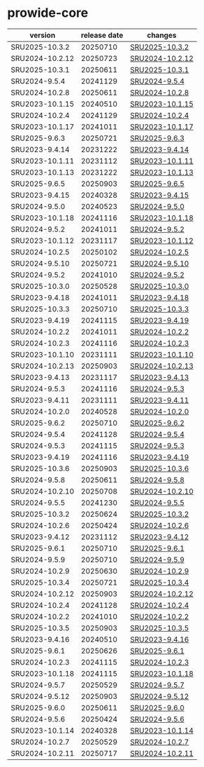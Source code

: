 # prowide-core	


|version|release date|changes|
|---|---|---|
|SRU2025-10.3.2|20250710|[SRU2025-10.3.2](./SRU2025-10.3.2-20250710.md)|
|SRU2024-10.2.12|20250723|[SRU2024-10.2.12](./SRU2024-10.2.12-20250723.md)|
|SRU2025-10.3.1|20250611|[SRU2025-10.3.1](./SRU2025-10.3.1-20250611.md)|
|SRU2024-9.5.4|20241129|[SRU2024-9.5.4](./SRU2024-9.5.4-20241129.md)|
|SRU2024-10.2.8|20250611|[SRU2024-10.2.8](./SRU2024-10.2.8-20250611.md)|
|SRU2023-10.1.15|20240510|[SRU2023-10.1.15](./SRU2023-10.1.15-20240510.md)|
|SRU2024-10.2.4|20241129|[SRU2024-10.2.4](./SRU2024-10.2.4-20241129.md)|
|SRU2023-10.1.17|20241011|[SRU2023-10.1.17](./SRU2023-10.1.17-20241011.md)|
|SRU2025-9.6.3|20250721|[SRU2025-9.6.3](./SRU2025-9.6.3-20250721.md)|
|SRU2023-9.4.14|20231222|[SRU2023-9.4.14](./SRU2023-9.4.14-20231222.md)|
|SRU2023-10.1.11|20231112|[SRU2023-10.1.11](./SRU2023-10.1.11-20231112.md)|
|SRU2023-10.1.13|20231222|[SRU2023-10.1.13](./SRU2023-10.1.13-20231222.md)|
|SRU2025-9.6.5|20250903|[SRU2025-9.6.5](./SRU2025-9.6.5-20250903.md)|
|SRU2023-9.4.15|20240328|[SRU2023-9.4.15](./SRU2023-9.4.15-20240328.md)|
|SRU2024-9.5.0|20240523|[SRU2024-9.5.0](./SRU2024-9.5.0-20240523.md)|
|SRU2023-10.1.18|20241116|[SRU2023-10.1.18](./SRU2023-10.1.18-20241116.md)|
|SRU2024-9.5.2|20241011|[SRU2024-9.5.2](./SRU2024-9.5.2-20241011.md)|
|SRU2023-10.1.12|20231117|[SRU2023-10.1.12](./SRU2023-10.1.12-20231117.md)|
|SRU2024-10.2.5|20250102|[SRU2024-10.2.5](./SRU2024-10.2.5-20250102.md)|
|SRU2024-9.5.10|20250721|[SRU2024-9.5.10](./SRU2024-9.5.10-20250721.md)|
|SRU2024-9.5.2|20241010|[SRU2024-9.5.2](./SRU2024-9.5.2-20241010.md)|
|SRU2025-10.3.0|20250528|[SRU2025-10.3.0](./SRU2025-10.3.0-20250528.md)|
|SRU2023-9.4.18|20241011|[SRU2023-9.4.18](./SRU2023-9.4.18-20241011.md)|
|SRU2025-10.3.3|20250710|[SRU2025-10.3.3](./SRU2025-10.3.3-20250710.md)|
|SRU2023-9.4.19|20241115|[SRU2023-9.4.19](./SRU2023-9.4.19-20241115.md)|
|SRU2024-10.2.2|20241011|[SRU2024-10.2.2](./SRU2024-10.2.2-20241011.md)|
|SRU2024-10.2.3|20241116|[SRU2024-10.2.3](./SRU2024-10.2.3-20241116.md)|
|SRU2023-10.1.10|20231111|[SRU2023-10.1.10](./SRU2023-10.1.10-20231111.md)|
|SRU2024-10.2.13|20250903|[SRU2024-10.2.13](./SRU2024-10.2.13-20250903.md)|
|SRU2023-9.4.13|20231117|[SRU2023-9.4.13](./SRU2023-9.4.13-20231117.md)|
|SRU2024-9.5.3|20241116|[SRU2024-9.5.3](./SRU2024-9.5.3-20241116.md)|
|SRU2023-9.4.11|20231111|[SRU2023-9.4.11](./SRU2023-9.4.11-20231111.md)|
|SRU2024-10.2.0|20240528|[SRU2024-10.2.0](./SRU2024-10.2.0-20240528.md)|
|SRU2025-9.6.2|20250710|[SRU2025-9.6.2](./SRU2025-9.6.2-20250710.md)|
|SRU2024-9.5.4|20241128|[SRU2024-9.5.4](./SRU2024-9.5.4-20241128.md)|
|SRU2024-9.5.3|20241115|[SRU2024-9.5.3](./SRU2024-9.5.3-20241115.md)|
|SRU2023-9.4.19|20241116|[SRU2023-9.4.19](./SRU2023-9.4.19-20241116.md)|
|SRU2025-10.3.6|20250903|[SRU2025-10.3.6](./SRU2025-10.3.6-20250903.md)|
|SRU2024-9.5.8|20250611|[SRU2024-9.5.8](./SRU2024-9.5.8-20250611.md)|
|SRU2024-10.2.10|20250708|[SRU2024-10.2.10](./SRU2024-10.2.10-20250708.md)|
|SRU2024-9.5.5|20241230|[SRU2024-9.5.5](./SRU2024-9.5.5-20241230.md)|
|SRU2025-10.3.2|20250624|[SRU2025-10.3.2](./SRU2025-10.3.2-20250624.md)|
|SRU2024-10.2.6|20250424|[SRU2024-10.2.6](./SRU2024-10.2.6-20250424.md)|
|SRU2023-9.4.12|20231112|[SRU2023-9.4.12](./SRU2023-9.4.12-20231112.md)|
|SRU2025-9.6.1|20250710|[SRU2025-9.6.1](./SRU2025-9.6.1-20250710.md)|
|SRU2024-9.5.9|20250710|[SRU2024-9.5.9](./SRU2024-9.5.9-20250710.md)|
|SRU2024-10.2.9|20250630|[SRU2024-10.2.9](./SRU2024-10.2.9-20250630.md)|
|SRU2025-10.3.4|20250721|[SRU2025-10.3.4](./SRU2025-10.3.4-20250721.md)|
|SRU2024-10.2.12|20250903|[SRU2024-10.2.12](./SRU2024-10.2.12-20250903.md)|
|SRU2024-10.2.4|20241128|[SRU2024-10.2.4](./SRU2024-10.2.4-20241128.md)|
|SRU2024-10.2.2|20241010|[SRU2024-10.2.2](./SRU2024-10.2.2-20241010.md)|
|SRU2025-10.3.5|20250903|[SRU2025-10.3.5](./SRU2025-10.3.5-20250903.md)|
|SRU2023-9.4.16|20240510|[SRU2023-9.4.16](./SRU2023-9.4.16-20240510.md)|
|SRU2025-9.6.1|20250626|[SRU2025-9.6.1](./SRU2025-9.6.1-20250626.md)|
|SRU2024-10.2.3|20241115|[SRU2024-10.2.3](./SRU2024-10.2.3-20241115.md)|
|SRU2023-10.1.18|20241115|[SRU2023-10.1.18](./SRU2023-10.1.18-20241115.md)|
|SRU2024-9.5.7|20250529|[SRU2024-9.5.7](./SRU2024-9.5.7-20250529.md)|
|SRU2024-9.5.12|20250903|[SRU2024-9.5.12](./SRU2024-9.5.12-20250903.md)|
|SRU2025-9.6.0|20250611|[SRU2025-9.6.0](./SRU2025-9.6.0-20250611.md)|
|SRU2024-9.5.6|20250424|[SRU2024-9.5.6](./SRU2024-9.5.6-20250424.md)|
|SRU2023-10.1.14|20240328|[SRU2023-10.1.14](./SRU2023-10.1.14-20240328.md)|
|SRU2024-10.2.7|20250529|[SRU2024-10.2.7](./SRU2024-10.2.7-20250529.md)|
|SRU2024-10.2.11|20250717|[SRU2024-10.2.11](./SRU2024-10.2.11-20250717.md)|
